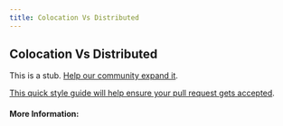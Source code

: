 ```yaml
---
title: Colocation Vs Distributed
---
```


## Colocation Vs Distributed

This is a stub. [Help our community expand it](https://github.com/freeCodeCamp/guide-articles/tree/master/articles/Agile/Colocation-VS-Distributed/index.md).

[This quick style guide will help ensure your pull request gets accepted](https://github.com/freeCodeCamp/guide-articles/blob/master/README.md).

<!-- The article goes here, in GitHub-flavored Markdown. Feel free to add YouTube videos, images, and CodePen/JSBin embeds  -->

#### More Information:
<!-- Please add any articles you think might be helpful to read before writing the article -->


